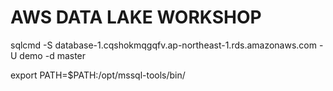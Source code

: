 # AWS DATA LAKE WORKSHOP


sqlcmd -S database-1.cqshokmqgqfv.ap-northeast-1.rds.amazonaws.com -U demo -d master


export PATH=$PATH:/opt/mssql-tools/bin/